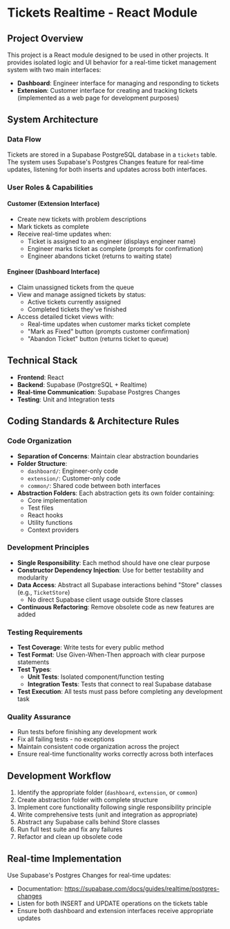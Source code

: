 # Tickets Realtime - React Module

## Project Overview

This project is a React module designed to be used in other projects. It provides isolated logic and UI behavior for a real-time ticket management system with two main interfaces:

- **Dashboard**: Engineer interface for managing and responding to tickets
- **Extension**: Customer interface for creating and tracking tickets (implemented as a web page for development purposes)

## System Architecture

### Data Flow
Tickets are stored in a Supabase PostgreSQL database in a `tickets` table. The system uses Supabase's Postgres Changes feature for real-time updates, listening for both inserts and updates across both interfaces.

### User Roles & Capabilities

#### Customer (Extension Interface)
- Create new tickets with problem descriptions
- Mark tickets as complete
- Receive real-time updates when:
  - Ticket is assigned to an engineer (displays engineer name)
  - Engineer marks ticket as complete (prompts for confirmation)
  - Engineer abandons ticket (returns to waiting state)

#### Engineer (Dashboard Interface)
- Claim unassigned tickets from the queue
- View and manage assigned tickets by status:
  - Active tickets currently assigned
  - Completed tickets they've finished
- Access detailed ticket views with:
  - Real-time updates when customer marks ticket complete
  - "Mark as Fixed" button (prompts customer confirmation)
  - "Abandon Ticket" button (returns ticket to queue)

## Technical Stack

- **Frontend**: React
- **Backend**: Supabase (PostgreSQL + Realtime)
- **Real-time Communication**: Supabase Postgres Changes
- **Testing**: Unit and Integration tests

## Coding Standards & Architecture Rules

### Code Organization
- **Separation of Concerns**: Maintain clear abstraction boundaries
- **Folder Structure**:
  - `dashboard/`: Engineer-only code
  - `extension/`: Customer-only code  
  - `common/`: Shared code between both interfaces
- **Abstraction Folders**: Each abstraction gets its own folder containing:
  - Core implementation
  - Test files
  - React hooks
  - Utility functions
  - Context providers

### Development Principles
- **Single Responsibility**: Each method should have one clear purpose
- **Constructor Dependency Injection**: Use for better testability and modularity
- **Data Access**: Abstract all Supabase interactions behind "Store" classes (e.g., `TicketStore`)
  - No direct Supabase client usage outside Store classes
- **Continuous Refactoring**: Remove obsolete code as new features are added

### Testing Requirements
- **Test Coverage**: Write tests for every public method
- **Test Format**: Use Given-When-Then approach with clear purpose statements
- **Test Types**:
  - **Unit Tests**: Isolated component/function testing
  - **Integration Tests**: Tests that connect to real Supabase database
- **Test Execution**: All tests must pass before completing any development task

### Quality Assurance
- Run tests before finishing any development work
- Fix all failing tests - no exceptions
- Maintain consistent code organization across the project
- Ensure real-time functionality works correctly across both interfaces

## Development Workflow
1. Identify the appropriate folder (`dashboard`, `extension`, or `common`)
2. Create abstraction folder with complete structure
3. Implement core functionality following single responsibility principle
4. Write comprehensive tests (unit and integration as appropriate)
5. Abstract any Supabase calls behind Store classes
6. Run full test suite and fix any failures
7. Refactor and clean up obsolete code

## Real-time Implementation
Use Supabase's Postgres Changes for real-time updates:
- Documentation: https://supabase.com/docs/guides/realtime/postgres-changes
- Listen for both INSERT and UPDATE operations on the tickets table
- Ensure both dashboard and extension interfaces receive appropriate updates